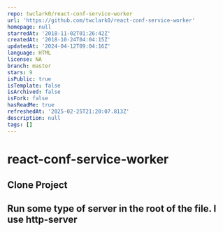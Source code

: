 ```yaml
---
repo: twclark0/react-conf-service-worker
url: 'https://github.com/twclark0/react-conf-service-worker'
homepage: null
starredAt: '2018-11-02T01:26:42Z'
createdAt: '2018-10-24T04:04:15Z'
updatedAt: '2024-04-12T09:04:16Z'
language: HTML
license: NA
branch: master
stars: 9
isPublic: true
isTemplate: false
isArchived: false
isFork: false
hasReadMe: true
refreshedAt: '2025-02-25T21:20:07.813Z'
description: null
tags: []
---
```


# react-conf-service-worker

## Clone Project

## Run some type of server in the root of the file. I use http-server
